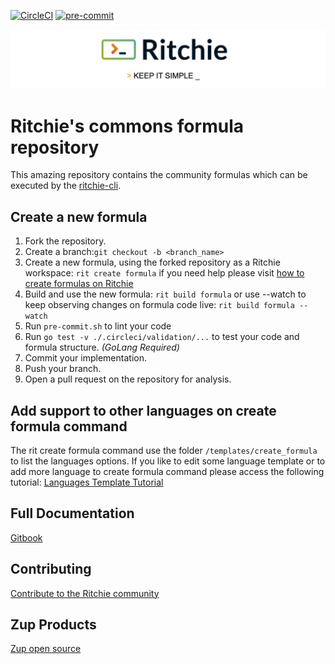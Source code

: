 <!-- markdownlint-disable MD041 MD033 MD013-->
[![CircleCI](https://circleci.com/gh/ZupIT/ritchie-formulas/tree/ritchie-2.0.0.svg?style=shield)](https://circleci.com/gh/ZupIT/ritchie-formulas)
[![pre-commit](https://img.shields.io/badge/pre--commit-enabled-brightgreen?logo=pre-commit&logoColor=white)](https://github.com/pre-commit/pre-commit)

<img class="special-img-class" src="/docs/img/ritchie-banner.png" />

# Ritchie's commons formula repository

This amazing repository contains the community formulas which can be executed by the [ritchie-cli](https://github.com/ZupIT/ritchie-cli).

## Create a new formula

1. Fork the repository.
2. Create a branch:`git checkout -b <branch_name>`
3. Create a new formula, using the forked repository as a Ritchie
workspace: `rit create formula` if you need help please visit
 [how to create formulas on Ritchie](https://docs.ritchiecli.io/getting-started/creating-formulas)
4. Build and use the new formula: `rit build formula`
 or use --watch to keep observing changes on formula code live: `rit build formula --watch`
5. Run `pre-commit.sh` to lint your code
6. Run `go test -v ./.circleci/validation/...` to test your code and formula
structure. _(GoLang Required)_
7. Commit your implementation.
8. Push your branch.
9. Open a pull request on the repository for analysis.

## Add support to other languages on create formula command

The rit create formula command use the folder `/templates/create_formula`
to list the languages options. If you like to edit some language template
or to add more language to create formula command please access
the following tutorial:
[Languages Template Tutorial](https://github.com/ZupIT/ritchie-formulas/tree/master/templates/create_formula)

## Full Documentation

[Gitbook](https://docs.ritchiecli.io)

## Contributing

[Contribute to the Ritchie community](https://github.com/ZupIT/ritchie-cli/blob/master/CONTRIBUTING.md)

## Zup Products

[Zup open source](https://opensource.zup.com.br)
